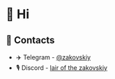 # 👋 Hi 

## 📝 Contacts
* ✈️ Telegram - [@zakovskiy](https://t.me/zakovskiy)
* 🎙️ Discord - [lair of the zakovskiy](https://discord.gg/AsYzxRfT6J)

